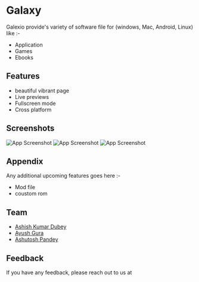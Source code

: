 # Galaxy
Galexio provide's variety of software file for (windows, Mac, Android, Linux) like :-
- Application 
- Games
- Ebooks

## Features

- beautiful vibrant page
- Live previews
- Fullscreen mode
- Cross platform

## Screenshots

![App Screenshot](https://mega.nz/file/)
![App Screenshot](https://mega.nz/file/)
![App Screenshot](https://mega.nz/file/)

## Appendix

Any additional upcoming features goes here :-
- Mod file
- coustom rom

## Team 

 - [Ashish Kumar Dubey ](https://github.com/)
 - [Ayush Gura](https://github.com/)
 - [Ashutosh Pandey ](https://github.com/)

## Feedback

If you have any feedback, please reach out to us at 
